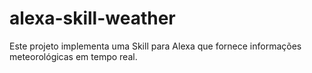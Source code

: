 # alexa-skill-weather
Este projeto implementa uma Skill para Alexa que fornece informações meteorológicas em tempo real. 
